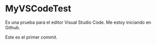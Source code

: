 # MyVSCodeTest
Es una prueba para el editor Visual Studio Code. Me estoy iniciando en Github.

Este es el primer commit.
